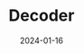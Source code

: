 ---
title: Decoder
type: podcast
tags: ["technology"]
image: ./images/decoder.webp
date: 2024-01-16
link: https://www.theverge.com/decoder-podcast-with-nilay-patel
---